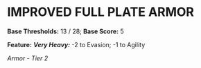 ﻿---
tags:
  - Item
  - Armor
name: IMPROVED FULL PLATE ARMOR
base_thresholds: '13 / 28'
base_score: '5'
feat_name: 'Very Heavy'
feat_text: '-2 to Evasion; -1 to Agility'
tier: 2
---

# IMPROVED FULL PLATE ARMOR

**Base Thresholds:** 13 / 28; **Base Score:** 5

**Feature:** ***Very Heavy:*** -2 to Evasion; -1 to Agility

*Armor - Tier 2*
